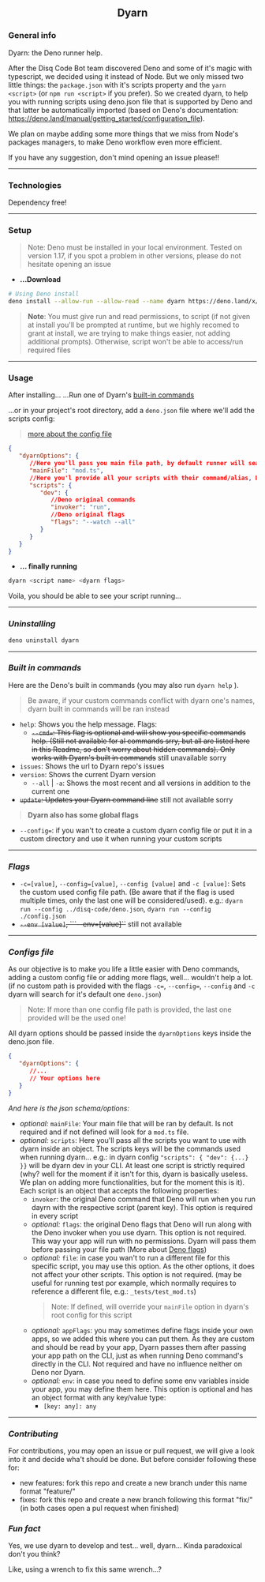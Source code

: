<h2 align='center'>Dyarn</h2>

### **General info**
Dyarn: the Deno runner help. 

After the Disq Code Bot team discovered Deno and some of it's magic with typescript, we decided using it instead of Node. But we only missed two little things: the ```package.json``` with it's scripts property and the ```yarn <script>``` (or ```npm run <script>``` if you prefer). So we created dyarn, to help you with running scripts using deno.json file that is supported by Deno and that latter be automatically imported (based on Deno's documentation: https://deno.land/manual/getting_started/configuration_file).

We plan on maybe adding some more things that we miss from Node's packages managers, to make Deno workflow even more efficient. 

If you have any suggestion, don't mind opening an issue please!!

---
### **Technologies**
Dependency free!

---
### **Setup**
> Note: Deno must be installed in your local environment. Tested on version 1.17, if you spot a problem in other versions, please do not hesitate opening an issue

* **...Download**
```bash 
# Using Deno install
deno install --allow-run --allow-read --name dyarn https://deno.land/x/dyarn/mod.ts
```
> **Note**: You must give run and read permissions, to script (if not given at install you'll be prompted at runtime, but we highly recomed to grant at install, we are trying to make things easier, not adding additional prompts). Otherwise, script won't be able to access/run required files
---
### **Usage**
After installing... 
...Run one of Dyarn's [built-in commands](#embuilt-in-commandsem)

...or in your project's root directory, add a ```deno.json``` file where we'll add the scripts config: 

> [more about the config file](#emconfigs-fileem)

```json
{
   "dyarnOptions": {
      //Here you'll pass you main file path, by default runner will search for a "mod.ts" file in the current running directory
      "mainFile": "mod.ts",
      //Here you'l provide all your scripts with their command/alias, Deno command and Deno flags
      "scripts": {
         "dev": {
            //Deno original commands
            "invoker": "run",
            //Deno original flags
            "flags": "--watch --all"
         }
      }
   }
}

```

* **... finally running**
```bash
dyarn <script name> <dyarn flags>
```
Voila, you should be able to see your script running...

---
### *Uninstalling*
```bash
deno uninstall dyarn
```

---
### *Built in commands*
Here are the Deno's built in commands (you may also run ``dyarn help`` ). 
> Be aware, if your custom commands conflict with dyarn one's names, dyarn built in commands will be ran instead

- ``help``: Shows you the help message. Flags:
   - ~~``--cmd=``: This flag is optional and will show you specific commands help. (Still not available for al commands srry, but all are listed here in this Readme, so don't worry about hidden commands). Only works with Dyarn's built in commands~~ still unavailable sorry
- ``issues``: Shows the url to Dyarn repo's issues
- ``version``: Shows the current Dyarn version
   - ``--all`` | ``-a``: Shows the most recent and all versions in addition to the current one
- ~~``update``: Updates your Dyarn command line~~ still not available sorry

> **Dyarn also has some global flags**
- ```--config=```: if you wan't to create a custom dyarn config file or put it in a custom directory and use it when running your custom scripts

---
### *Flags*
- ``-c=[value]``, ``--config=[value]``, ``--config [value]`` and  ``-c [value]``: Sets the custom used config file path. (Be aware that if the flag is used multiple times, only the last one will be considered/used). e.g.: ``dyarn run --config ../disq-code/deno.json``, ``dyarn run --config ./config.json``
- ~~``--env [value]``, ```--env=[value]``~~ still not available 

---
### *Configs file*
As our objective is to make you life a little easier with Deno commands, adding a custom config file or adding more flags, well... wouldn't help a lot. (if no custom path is provided with the flags ``-c=``, ``--config=``, ``--config`` and  ``-c`` dyarn will search for it's default one ``deno.json``)
> Note: If more than one config file path is provided, the last one provided will be the used one!

All dyarn options should be passed inside the ```dyarnOptions``` keys inside the deno.json file. 
```json
{
   "dyarnOptions": {
      //...
      // Your options here
   }
}
```

*And here is the json schema/options:*

- *optional:* ```mainFile```: Your main file that will be ran by default. Is not required and if not defined will look for a ```mod.ts``` file.
- *optional:* ```scripts```: Here you'll pass all the scripts you want to use with dyarn inside an object. The scripts keys will be the commands used when running dyarn... e.g.: in dyarn config ```"scripts": { "dev": {...} }}``` will be dyarn dev in your CLI. At least one script is strictly required (why? well for the moment if it isn't for this, dyarn is basically useless. We plan on adding more functionalities, but for the moment this is it). Each script is an object that accepts the following properties: 
   - ```invoker```: the original Deno command that Deno will run when you run dayrn with the respective script (parent key). This option is required in every script
   - *optional:* ```flags```: the original Deno flags that Deno will run along with the Deno invoker when you use dyarn. This option is not required. This way your app will run with no permissions. Dyarn will pass them before passing your file path
   (More about [Deno flags](https://deno.land/manual@v1.17.2/getting_started/permissions))
   - *optional:* ```file```: in case you wan't to run a different file for this specific script, you may use this option. As the other options, it does not affect your other scripts. This option is not required. (may be useful for running test por example, which normally requires to reference a different file, e.g.: ```_tests/test_mod.ts```)
      > Note: If defined, will override your ```mainFile``` option in dyarn's root config for this script
   - *optional:* ```appFlags```: you may sometimes define flags inside your own apps, so we added this where you can put them. As they are custom and should be read by your app, Dyarn passes them after passing your app path on the CLI, just as when running Deno command's directly in the CLI. Not required and have no influence neither on Deno nor Dyarn.
   - *optional:* ```env```: in case you need to define some env variables inside your app, you may define them here. This option is optional and has an object format with any key/value type:
      - ```[key: any]: any```

---
### *Contributing*
For contributions, you may open an issue or pull request, we will give a look into it and decide wha't should be done. 
But before consider following these for:
- new features: fork this repo and create a new branch under this name format "feature/<feature-name>" 
- fixes: fork this repo and create a new branch following this format "fix/<fix-name>" 
(in both cases open a pul request when finished)

### *Fun fact*
Yes, we use dyarn to develop and test... well, dyarn... Kinda paradoxical don't you think?

Like, using a wrench to fix this same wrench...?